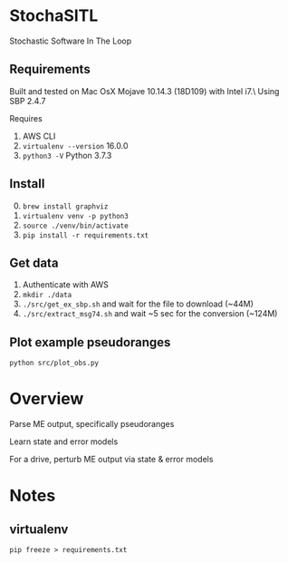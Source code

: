 # StochaSITL
Stochastic Software In The Loop

## Requirements
Built and tested on Mac OsX Mojave 10.14.3 (18D109) with Intel i7.\\
Using SBP 2.4.7

Requires
1. AWS CLI
2. `virtualenv --version` 16.0.0
3. `python3 -V` Python 3.7.3

## Install
0. `brew install graphviz`
1. `virtualenv venv -p python3`
2. `source ./venv/bin/activate`
3. `pip install -r requirements.txt`

## Get data
1. Authenticate with AWS
2. `mkdir ./data`
3. `./src/get_ex_sbp.sh` and wait for the file to download (~44M)
4. `./src/extract_msg74.sh` and wait ~5 sec for the conversion (~124M)

## Plot example pseudoranges
`python src/plot_obs.py`

# Overview
Parse ME output, specifically pseudoranges

Learn state and error models

For a drive, perturb ME output via state & error models

# Notes
## virtualenv
`pip freeze > requirements.txt`
